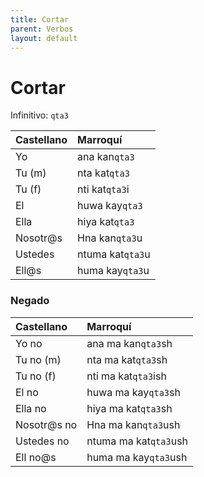 ```yaml
---
title: Cortar
parent: Verbos
layout: default
---
```


# Cortar
Infinitivo: `qta3`

| Castellano | Marroquí         |
|:-----------|:-----------------|
| Yo         | ana kan`qta3`    |
| Tu (m)     | nta kat`qta3`    | 
| Tu (f)     | nti kat`qta3`i   | 
| El         | huwa kay`qta3`   | 
| Ella       | hiya kat`qta3`   | 
| Nosotr@s   | Hna kan`qta3`u   | 
| Ustedes    | ntuma kat`qta3`u | 
| Ell@s      | huma kay`qta3`u  | 

### Negado

| Castellano  | Marroquí              |
|:------------|:----------------------|
| Yo no       | ana ma kan`qta3`sh    |
| Tu no (m)   | nta ma kat`qta3`sh    |
| Tu no (f)   | nti ma kat`qta3`ish   |
| El no       | huwa ma kay`qta3`sh   |
| Ella no     | hiya ma kat`qta3`sh   |
| Nosotr@s no | Hna ma kan`qta3`ush   |
| Ustedes no  | ntuma ma kat`qta3`ush |
| Ell no@s    | huma ma kay`qta3`ush  |